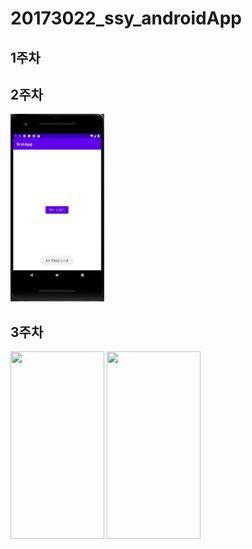 # 20173022_ssy_androidApp
## 1주차
## 2주차
  <img width="150" height="300" src="./png/2주차-안드로이드프로그래밍.jpg"></img>
## 3주차
  <img width="150" height="300" src="./png/3주차 과제_네이버.j3주차 과제_네이버pg"></img>
  <img width="150" height="300" src="./png/3주차 과제_전화.j3주차 과제_네이버pg"></img>
